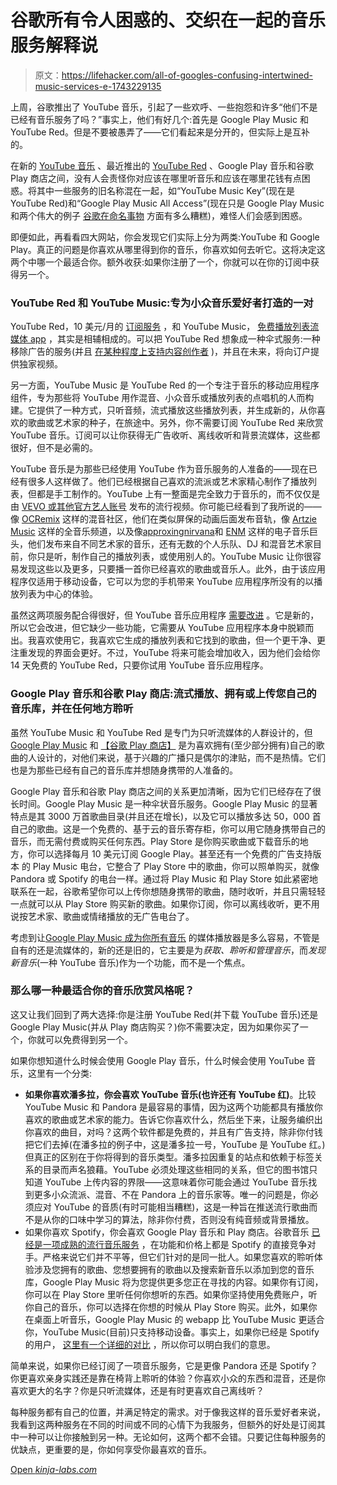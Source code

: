 # 谷歌所有令人困惑的、交织在一起的音乐服务解释说

> 原文：<https://lifehacker.com/all-of-googles-confusing-intertwined-music-services-e-1743229135>

上周，谷歌推出了 YouTube 音乐，引起了一些欢呼、一些抱怨和许多“他们不是已经有音乐服务了吗？”事实上，他们有好几个:首先是 Google Play Music 和 YouTube Red。但是不要被愚弄了——它们看起来是分开的，但实际上是互补的。



在新的 [YouTube 音乐](https://music.youtube.com/) 、最近推出的 [YouTube Red](https://www.youtube.com/red) 、Google Play 音乐和谷歌 Play 商店之间，没有人会责怪你对应该在哪里听音乐和应该在哪里花钱有点困惑。将其中一些服务的旧名称混在一起，如“YouTube Music Key”(现在是 YouTube Red)和“Google Play Music All Access”(现在只是 Google Play Music 和两个伟大的例子 [谷歌在命名事物](https://lifehacker.com/google-sucks-at-naming-stuff-1738016114) 方面有多么糟糕)，难怪人们会感到困惑。

即便如此，再看看四大网站，你会发现它们实际上分为两类:YouTube 和 Google Play。真正的问题是你喜欢从哪里得到你的音乐，你喜欢如何去听它。这将决定这两个中哪一个最适合你。额外收获:如果你注册了一个，你就可以在你的订阅中获得另一个。

### YouTube Red 和 YouTube Music:专为小众音乐爱好者打造的一对

YouTube Red，10 美元/月的 [订阅服务](http://lifehacker.com/google-introduces-youtube-red-a-subscription-for-ad-fr-1737842088) ，和 YouTube Music， [免费播放列表流媒体 app](https://lifehacker.com/youtube-music-combines-pandora-like-discovery-with-yout-1742155635) ，其实是相辅相成的。可以把 YouTube Red 想象成一种伞式服务:一种移除广告的服务(并且 [在某种程度上支持内容创作者](https://lifehacker.com/i-paid-to-get-rid-of-ads-on-youtube-and-now-my-life-is-1742985089) )，并且在未来，将向订户提供独家视频。

另一方面，YouTube Music 是 YouTube Red 的一个专注于音乐的移动应用程序组件，专为那些将 YouTube 用作混音、小众音乐或播放列表的点唱机的人而构建。它提供了一种方式，只听音频，流式播放这些播放列表，并生成新的，从你喜欢的歌曲或艺术家的种子，在旅途中。另外，你不需要订阅 YouTube Red 来欣赏 YouTube 音乐。订阅可以让你获得无广告收听、离线收听和背景流媒体，这些都很好，但不是必需的。

YouTube 音乐是为那些已经使用 YouTube 作为音乐服务的人准备的——现在已经有很多人这样做了。他们已经根据自己喜欢的流派或艺术家精心制作了播放列表，但都是手工制作的。YouTube 上有一整面是完全致力于音乐的，而不仅仅是由 [VEVO 或其他官方艺人账号](https://www.youtube.com/user/VEVO) 发布的流行视频。你可能已经看到了我所说的——像 [OCRemix](https://www.youtube.com/user/ocremix) 这样的混音社区，他们在类似屏保的动画后面发布音轨，像 [Artzie Music](https://www.youtube.com/user/ArtzieMusic) 这样的全音乐频道，以及像[approxingnirvana](https://www.youtube.com/user/ApproachingNirvana)和 [ENM](https://www.youtube.com/user/EpicNetworkMusic) 这样的电子音乐巨头，他们发布来自不同艺术家的音乐，还有无数的个人乐队、DJ 和混音艺术家目前，你只是听，制作自己的播放列表，或使用别人的。YouTube Music 让你很容易发现这些以及更多，只要播一首你已经喜欢的歌曲或音乐人。此外，由于该应用程序仅适用于移动设备，它可以为您的手机带来 YouTube 应用程序所没有的以播放列表为中心的体验。

虽然这两项服务配合得很好，但 YouTube 音乐应用程序 [需要改进](https://gizmodo.com/youtube-music-is-breathtakingly-pointless-1742244361) 。它是新的，所以它会改进，但它缺少一些功能，它需要从 YouTube 应用程序本身中脱颖而出。我喜欢使用它，我喜欢它生成的播放列表和它找到的歌曲，但一个更干净、更注重发现的界面会更好。不过，YouTube 将来可能会增加收入，因为他们会给你 14 天免费的 YouTube Red，只要你试用 YouTube 音乐应用程序。

### Google Play 音乐和谷歌 Play 商店:流式播放、拥有或上传您自己的音乐库，并在任何地方聆听

虽然 YouTube Music 和 YouTube Red 是专门为只听流媒体的人群设计的，但 [Google Play Music](https://play.google.com/about/music/) 和 [【谷歌 Play 商店】](https://play.google.com/store/music?hl=en) 是为喜欢拥有(至少部分拥有)自己的歌曲的人设计的，对他们来说，基于兴趣的广播只是偶尔的津贴，而不是热情。它们也是为那些已经有自己的音乐库并想随身携带的人准备的。

Google Play 音乐和谷歌 Play 商店之间的关系更加清晰，因为它们已经存在了很长时间。Google Play Music 是一种伞状音乐服务。Google Play Music 的显著特点是其 3000 万首歌曲目录(并且还在增长)，以及它可以播放多达 50，000 首自己的歌曲。这是一个免费的、基于云的音乐寄存柜，你可以用它随身携带自己的音乐，而无需付费或购买任何东西。Play Store 是你购买歌曲或下载音乐的地方，你可以选择每月 10 美元订阅 Google Play。甚至还有一个免费的广告支持版本 的 Play Music 电台，它整合了 Play Store 中的歌曲，你可以照单购买，就像 Pandora 或 Spotify 的电台一样。通过将 Play Music 和 Play Store 如此紧密地联系在一起，谷歌希望你可以上传你想随身携带的歌曲，随时收听，并且只需轻轻一点就可以从 Play Store 购买新的歌曲。如果你订阅，你可以离线收听，更不用说按艺术家、歌曲或情绪播放的无广告电台了。

考虑到让[Google Play Music 成为你所有音乐](https://lifehacker.com/how-to-make-google-music-your-secondary-media-player-a-5882992) 的媒体播放器是多么容易，不管是自有的还是流媒体的，新的还是旧的，它主要是为*获取、聆听和管理音乐*，而*发现新音乐*(一种 YouTube 音乐)作为一个功能，而不是一个焦点。

### 那么哪一种最适合你的音乐欣赏风格呢？

这又让我们回到了两大选择:你是注册 YouTube Red(并下载 YouTube 音乐)还是 Google Play Music(并从 Play 商店购买？)你不需要决定，因为如果你买了一个，你就可以免费得到另一个。

如果你想知道什么时候会使用 Google Play 音乐，什么时候会使用 YouTube 音乐，这里有一个分类:

*   **如果你喜欢潘多拉，你会喜欢 YouTube 音乐(也许还有 YouTube 红)**。比较 YouTube Music 和 Pandora 是最容易的事情，因为这两个功能都具有播放你喜欢的歌曲或艺术家的能力。告诉它你喜欢什么，然后坐下来，让服务编织出你喜欢的曲目，对吗？这两个软件都是免费的，并且有广告支持，除非你付钱把它们去掉(在潘多拉的例子中，这是潘多拉一号，YouTube 是 YouTube 红。)但真正的区别在于你将得到的音乐类型。潘多拉因重复的站点和依赖于标签关系的目录而声名狼藉。YouTube 必须处理这些相同的关系，但它的图书馆只知道 YouTube 上传内容的界限——这意味着你可能会通过 YouTube 音乐找到更多小众流派、混音、不在 Pandora 上的音乐家等。唯一的问题是，你必须应对 YouTube 的音质(有时可能相当糟糕)，这是一种旨在推送流行歌曲而不是从你的口味中学习的算法，除非你付费，否则没有纯音频或背景播放。
*   如果你喜欢 Spotify，你会喜欢 Google Play 音乐和 Play 商店。谷歌音乐 [已经是一项成熟的流行音乐服务](http://lifehacker.com/five-best-streaming-music-services-5824193) ，在功能和价格上都是 Spotify 的直接竞争对手。严格来说它们并不平等，但它们针对的是同一批人。如果您喜欢的聆听体验涉及您拥有的歌曲、您想要拥有的歌曲以及搜索新音乐以添加到您的音乐库，Google Play Music 将为您提供更多您正在寻找的内容。如果你有订阅，你可以在 Play Store 里听任何你想听的东西。如果你坚持使用免费账户，听你自己的音乐，你可以选择在你想的时候从 Play Store 购买。此外，如果你在桌面上听音乐，Google Play Music 的 webapp 比 YouTube Music 更适合你，YouTube Music(目前)只支持移动设备。事实上，如果你已经是 Spotify 的用户， [这里有一个详细的对比](https://lifehacker.com/google-music-all-access-should-it-be-your-new-streamin-506977460) ，所以你可以明白我们的意思。

简单来说，如果你已经订阅了一项音乐服务，它是更像 Pandora 还是 Spotify？你更喜欢亲身实践还是靠在椅背上聆听的体验？你喜欢小众的东西和混音，还是你喜欢更大的名字？你是只听流媒体，还是有时更喜欢自己离线听？

每种服务都有自己的位置，并满足特定的需求。对于像我这样的音乐爱好者来说，我看到这两种服务在不同的时间或不同的心情下为我服务，但额外的好处是订阅其中一种可以让你接触到另一种。无论如何，这两个都不会错。只要记住每种服务的优缺点，更重要的是，你如何享受你最喜欢的音乐。

[Open *kinja-labs.com*](http://kinja-labs.com/related-widget/?posts=1713623745,5824193,476372723&title=Rock%20On%2C%20On%20Your%20Terms)